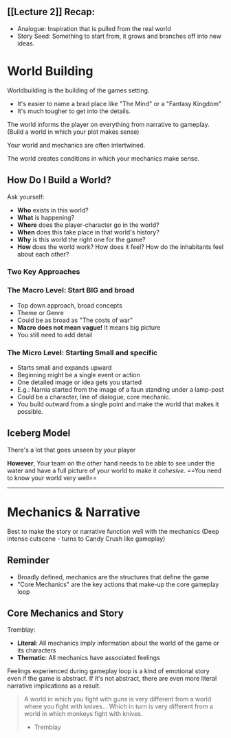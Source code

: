 ## [[Lecture 2]] Recap:

-  Analogue: Inspiration that is pulled from the real world
- Story Seed: Something to start from, it grows and branches off into new ideas.

# World Building
Worldbuilding is the building of the games setting.

- It's easier to name a brad place like "The Mind" or a "Fantasy Kingdom"
- It's much tougher to get into the details.

The world informs the player on everything from narrative to gameplay. (Build a world in which your plot makes sense)

Your world and mechanics are often intertwined.

The world creates conditions in which your mechanics make sense.


## How Do I Build a World?
Ask yourself:
- **Who** exists in this world?
- **What** is happening?
- **Where** does the player-character go in the world?
- **When** does this take place in that world's history?
- **Why** is this world the right one for the game?
- **How** does the world work? How does it feel? How do the inhabitants feel about each other?

### Two Key Approaches
### **The Macro Level**: Start BIG and broad
- Top down approach, broad concepts
- Theme or Genre
- Could be as broad as "The costs of war"
- **Macro does not mean vague!** It means big picture
- You still need to add detail

### **The Micro Level**: Starting Small and specific
- Starts small and expands upward
- Beginning might be a single event or action
- One detailed image or idea gets you started
- E.g.: Narnia started from the image of a faun standing under a lamp-post
- Could be a character, line of dialogue, core mechanic.
- You build outward from a single point and make the world that makes it possible.

## Iceberg Model
There's a lot that goes unseen by your player

**However**, Your team on the other hand needs to be able to see under the water and have a full picture of your world to make it *cohesive*. ==You need to know your world very well==

---
# Mechanics & Narrative
Best to make the story or narrative function well with the mechanics
(Deep intense cutscene - turns to Candy Crush like gameplay)

## Reminder
- Broadly defined, mechanics are the structures that define the game
- "Core Mechanics" are the key actions that make-up the core gameplay loop

## Core Mechanics and Story
Tremblay:
- **Literal**: All mechanics imply information about the world of the game or its characters
- **Thematic**: All mechanics have associated feelings

Feelings experienced during gameplay loop is a kind of emotional story even if the game is abstract. If it's not abstract, there are even more literal narrative implications as a result.

> A world in which you fight with guns is very different from a world where you fight with knives... Which in turn is very different from a world in which monkeys fight with knives.
> - Tremblay

